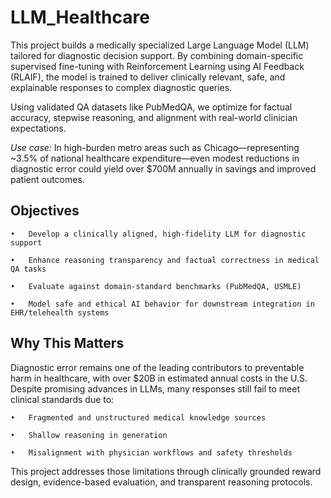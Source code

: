 # LLM_Healthcare
This project builds a medically specialized Large Language Model (LLM) tailored for diagnostic decision support. By combining domain-specific supervised fine-tuning with Reinforcement Learning using AI Feedback (RLAIF), the model is trained to deliver clinically relevant, safe, and explainable responses to complex diagnostic queries.

Using validated QA datasets like PubMedQA, we optimize for factual accuracy, stepwise reasoning, and alignment with real-world clinician expectations.

_Use case:_ In high-burden metro areas such as Chicago—representing ~3.5% of national healthcare expenditure—even modest reductions in diagnostic error could yield over $700M annually in savings and improved patient outcomes.

## Objectives

	•	Develop a clinically aligned, high-fidelity LLM for diagnostic support
 
	•	Enhance reasoning transparency and factual correctness in medical QA tasks
 
	•	Evaluate against domain-standard benchmarks (PubMedQA, USMLE)
 
	•	Model safe and ethical AI behavior for downstream integration in EHR/telehealth systems

## Why This Matters

Diagnostic error remains one of the leading contributors to preventable harm in healthcare, with over $20B in estimated annual costs in the U.S. Despite promising advances in LLMs, many responses still fail to meet clinical standards due to:

	•	Fragmented and unstructured medical knowledge sources
 
	•	Shallow reasoning in generation
 
	•	Misalignment with physician workflows and safety thresholds

This project addresses those limitations through clinically grounded reward design, evidence-based evaluation, and transparent reasoning protocols.

